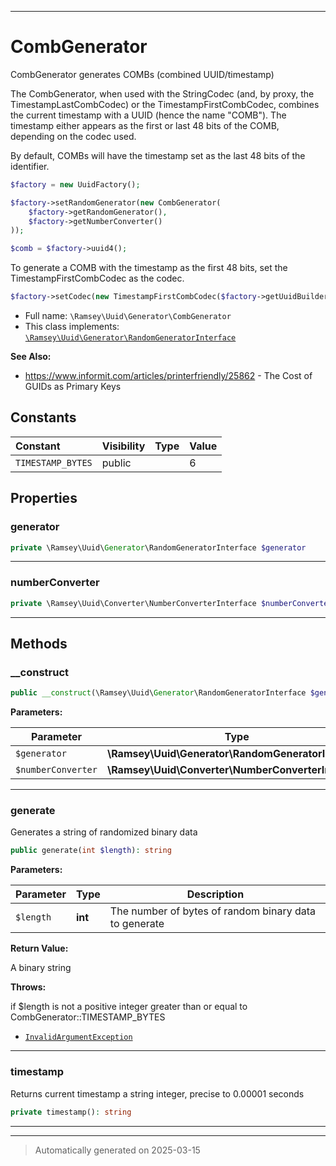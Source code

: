 ***

# CombGenerator

CombGenerator generates COMBs (combined UUID/timestamp)

The CombGenerator, when used with the StringCodec (and, by proxy, the
TimestampLastCombCodec) or the TimestampFirstCombCodec, combines the current
timestamp with a UUID (hence the name "COMB"). The timestamp either appears
as the first or last 48 bits of the COMB, depending on the codec used.

By default, COMBs will have the timestamp set as the last 48 bits of the
identifier.

``` php
$factory = new UuidFactory();

$factory->setRandomGenerator(new CombGenerator(
    $factory->getRandomGenerator(),
    $factory->getNumberConverter()
));

$comb = $factory->uuid4();
```

To generate a COMB with the timestamp as the first 48 bits, set the
TimestampFirstCombCodec as the codec.

``` php
$factory->setCodec(new TimestampFirstCombCodec($factory->getUuidBuilder()));
```

* Full name: `\Ramsey\Uuid\Generator\CombGenerator`
* This class implements:
[`\Ramsey\Uuid\Generator\RandomGeneratorInterface`](./RandomGeneratorInterface.md)

**See Also:**

* https://www.informit.com/articles/printerfriendly/25862 - The Cost of GUIDs as Primary Keys


## Constants

| Constant | Visibility | Type | Value |
|:---------|:-----------|:-----|:------|
|`TIMESTAMP_BYTES`|public| |6|

## Properties


### generator



```php
private \Ramsey\Uuid\Generator\RandomGeneratorInterface $generator
```






***

### numberConverter



```php
private \Ramsey\Uuid\Converter\NumberConverterInterface $numberConverter
```






***

## Methods


### __construct



```php
public __construct(\Ramsey\Uuid\Generator\RandomGeneratorInterface $generator, \Ramsey\Uuid\Converter\NumberConverterInterface $numberConverter): mixed
```








**Parameters:**

| Parameter | Type | Description |
|-----------|------|-------------|
| `$generator` | **\Ramsey\Uuid\Generator\RandomGeneratorInterface** |  |
| `$numberConverter` | **\Ramsey\Uuid\Converter\NumberConverterInterface** |  |





***

### generate

Generates a string of randomized binary data

```php
public generate(int $length): string
```








**Parameters:**

| Parameter | Type | Description |
|-----------|------|-------------|
| `$length` | **int** | The number of bytes of random binary data to generate |


**Return Value:**

A binary string



**Throws:**
<p>if $length is not a positive integer
greater than or equal to CombGenerator::TIMESTAMP_BYTES</p>

- [`InvalidArgumentException`](../Exception/InvalidArgumentException.md)



***

### timestamp

Returns current timestamp a string integer, precise to 0.00001 seconds

```php
private timestamp(): string
```












***


***
> Automatically generated on 2025-03-15
